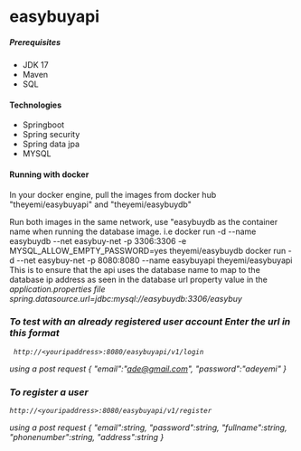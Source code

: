 # easybuyapi

<H5>Prerequisites</H5>
<ul>
  <li>JDK 17</li>
  <li>Maven</li>
  <li>SQL</li>
</ul>

<h4>Technologies</h4>
<ul>
<li>Springboot</li>
  <li>Spring security</li>
  <li>Spring data jpa</li>
  <li>MYSQL</li>
</ul>

<h4>Running with docker</h4>

<p>In your docker engine, pull the images from docker hub "theyemi/easybuyapi" and "theyemi/easybuydb"</p>
<p>Run both images in the same network, use "easybuydb as the container name when running the database image. 
  i.e docker run -d --name easybuydb --net easybuy-net -p 3306:3306 -e MYSQL_ALLOW_EMPTY_PASSWORD=yes theyemi/easybuydb
      docker run -d --net easybuy-net -p 8080:8080 --name easybuyapi theyemi/easybuyapi
  This is to ensure that the api uses 
  the database name to map to the database ip address as seen in the database url property value in the 
  <i>application.properties file<i>
  spring.datasource.url=jdbc:mysql://easybuydb:3306/easybuy
    </p>
    
  <h3>To test with an already registered user account Enter the url in this format </h3>
    
     
     http://<youripaddress>:8080/easybuyapi/v1/login
  using a post request
    {
          "email":"ade@gmail.com", 
         "password":"adeyemi"
    }      

  <h3>To register a user </h3>
    
    http://<youripaddress>:8080/easybuyapi/v1/register
  using a post request
{
    "email":string, 
    "password":string, 
    "fullname":string, 
    "phonenumber":string,
    "address":string
}    
      
      
